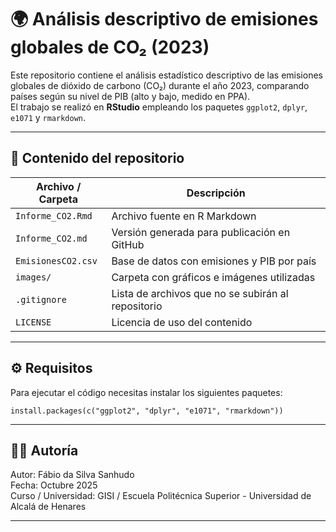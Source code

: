 # 🌍 Análisis descriptivo de emisiones globales de CO₂ (2023)

Este repositorio contiene el análisis estadístico descriptivo de las emisiones globales de dióxido de carbono (CO₂) durante el año 2023, comparando países según su nivel de PIB (alto y bajo, medido en PPA).  
El trabajo se realizó en **RStudio** empleando los paquetes `ggplot2`, `dplyr`, `e1071` y `rmarkdown`.

---

## 📁 Contenido del repositorio

| Archivo / Carpeta | Descripción |
|--------------------|-------------|
| `Informe_CO2.Rmd` | Archivo fuente en R Markdown |
| `Informe_CO2.md` | Versión generada para publicación en GitHub |
| `EmisionesCO2.csv` | Base de datos con emisiones y PIB por país |
| `images/` | Carpeta con gráficos e imágenes utilizadas |
| `.gitignore` | Lista de archivos que no se subirán al repositorio |
| `LICENSE` | Licencia de uso del contenido |

---

## ⚙️ Requisitos

Para ejecutar el código necesitas instalar los siguientes paquetes:

```
install.packages(c("ggplot2", "dplyr", "e1071", "rmarkdown"))
```
---

## 👩‍🔬 Autoría

Autor: Fábio da Silva Sanhudo  
Fecha: Octubre 2025  
Curso / Universidad: GISI / Escuela Politécnica Superior - Universidad de Alcalá de Henares

---
